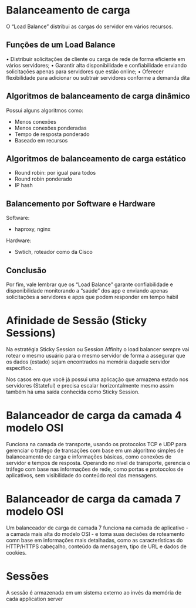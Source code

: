 # Balanceamento de carga


O “Load Balance” distribui as cargas do servidor em vários recursos.

## Funções de um Load Balance

• Distribuir solicitações de cliente ou carga de rede de forma eficiente em vários servidores;
• Garantir alta disponibilidade e confiabilidade enviando solicitações apenas para servidores que estão online;
• Oferecer flexibilidade para adicionar ou subtrair servidores conforme a demanda dita

## Algoritmos de balanceamento de carga dinâmico

Possui alguns algoritmos como:

- Menos conexões
- Menos conexões ponderadas
- Tempo de resposta ponderado
- Baseado em recursos

## Algoritmos de balanceamento de carga estático

- Round robin: por igual para todos
- Round robin ponderado
- IP hash

## Balancemento por Software e Hardware

Software:
- haproxy, nginx

Hardware:
- Swtich, roteador como da Cisco

## Conclusão

Por fim, vale lembrar que os “Load Balance” garante confiabilidade e disponibilidade monitorando a “saúde” dos app e enviando apenas solicitações a servidores e apps que podem responder em tempo hábil

# Afinidade de Sessão (Sticky Sessions)

Na estratégia Sticky Session ou Session Affinity o load balancer sempre vai rotear o
mesmo usuário para o mesmo servidor de forma a assegurar que os dados (estado)
sejam encontrados na memória daquele servidor específico.

Nos casos em que você já possui uma aplicação que armazena estado nos servidores
(Stateful) e precisa escalar horizontalmente mesmo assim também há uma saída
conhecida como Sticky Session.

# Balanceador de carga da camada 4 modelo OSI

Funciona na camada de transporte, usando os protocolos TCP e UDP para gerenciar o tráfego de transações com base em um algoritmo simples de balanceamento de carga e informações básicas, como conexões de servidor e tempos de resposta.
Operando no nível de transporte, gerencia o tráfego com base nas informações de rede, como portas e protocolos de aplicativos, sem visibilidade do conteúdo real das mensagens.

# Balanceador de carga da camada 7 modelo OSI

Um balanceador de carga de camada 7 funciona na camada de aplicativo - a camada mais alta do modelo OSI - e toma suas decisões de roteamento comn base em informações mais detalhadas, como as características do HTTP/HTTPS cabeçalho, conteúdo da mensagem, tipo de URL e dados de cookies.

# Sessões
A sessão é armazenada em um sistema externo ao invés da memória de cada application server


